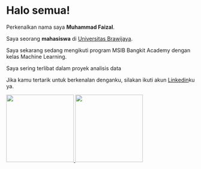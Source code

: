 # Halo semua! 

Perkenalkan nama saya **Muhammad Faizal**.<br>

Saya seorang **mahasiswa** di [Universitas Brawijaya](https://ub.ac.id/id/).<br>

Saya sekarang sedang mengikuti program MSIB Bangkit Academy dengan kelas Machine Learning.<br>

Saya sering terlibat dalam proyek analisis data <br>

Jika kamu tertarik untuk berkenalan denganku, silakan ikuti akun [Linkedin](https://www.linkedin.com/in/muhammad-faizal-b246b3218/)ku ya.

<p align="left">
<a href="https://github.com/zalfaiz">
  <img height="180em" src="https://github-readme-stats-eight-theta.vercel.app/api?username=penuliscode&show_icons=true&theme=algolia&include_all_commits=true&count_private=true"/>
  <img height="180em" src="https://github-readme-stats-eight-theta.vercel.app/api/top-langs/?username=penuliscode&layout=compact&theme=algolia"/>
</a>
</p>
